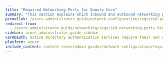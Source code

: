 ```yaml
---
title: "Required Networking Ports for Qumulo Core"
summary: "This section explains which inbound and outbound networking ports Qumulo Core requires."
permalink: /azure-administrator-guide/network-configuration/required-ports.html
redirect-from:
  - /azure-administrator-guide/networking/required-networking-ports.html
sidebar: azure_administrator_guide_sidebar
varADauth: Active Directory authentication services require their own network port range. For an authoritative list, see <a href="https://docs.microsoft.com/en-us/previous-versions/windows/it-pro/windows-server-2008-R2-and-2008/dd772723%28v=ws.10%29?redirectedfrom=MSDN">Active Directory and Active Directory Domain Service Port Requirements</a> in the Windows Server 2008 R2 and Windows Server 2008 documentation.
platform: azure
include_content: content-reuse/admin-guides/network-configuration/required-ports.md
---
```


